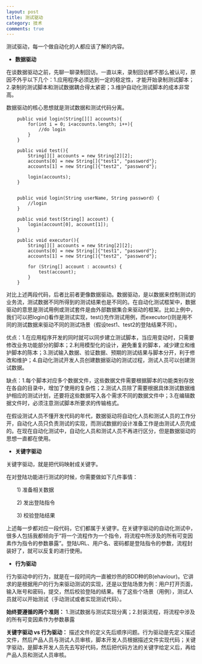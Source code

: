 ```yaml
---
layout: post
title: 测试驱动
category: 技术
comments: true
---
```


测试驱动，每一个做自动化的人都应该了解的内容。

- **数据驱动**

在谈数据驱动之前，先聊一聊录制回访。一直以来，录制回访都不那么被认可，原因不外乎以下几个：1.应用程序必须达到一定的稳定性，才能开始录制测试脚本；2.录制的测试脚本和测试数据耦合得太紧密；3.维护自动化测试脚本的成本非常高。

数据驱动的核心思想就是测试数据和测试代码分离。

```
    public void login(String[][] accounts){
        for(int i = 0; i<accounts.length; i++){
            //do login
        }
    }

    public void test(){
        String[][] accounts = new String[2][2];
        accounts[0] = new String[]{"test1", "password"};
        accounts[1] = new String[]{"test2", "password"};
        
        login(accounts);
    }
    
```

```
	public void login(String userName, String password) {
        //login
    }

    public void test(String[] account) {
        login(account[0], account[1]);
    }

    public void executor(){
        String[][] accounts = new String[2][2];
        accounts[0] = new String[]{"test1", "password"};
        accounts[1] = new String[]{"test2", "password"};
        
        for (String[] account : accounts) {
            test(account);
        }
    }
```

对比上述两段代码，后者比前者更像数据驱动。数据驱动，是以数据来控制测试的业务流，测试数据不同所得到的测试结果也是不同的。在自动化测试框架中，数据驱动的意思是测试用例或测试套件是由外部数据集合来驱动的框架。比如上例中，我们可以把login()看作是测试实现，test()充作测试用例，而executor()则是用不同的测试数据来驱动不同的测试场景（假设test1、test2的登陆结果不同）。

优点：1.在应用程序开发的同时就可以同步建立测试脚本，当应用变动时，只需要修改业务功能部分的脚本；2.利用模型化的设计，避免重复的脚本，减少建立和维护脚本的陈本；3.测试输入数据、验证数据、预期的测试结果与脚本分开，利于修改和维护；4.自动化测试开发人员创建数据驱动的测试过程，测试人员可以创建测试数据。

缺点：1.每个脚本对应多个数据文件，这些数据文件需要根据脚本的功能类别存放在各自的目录中，增加了使用的复杂性；2.测试人员除了需要根据具体测试数据维护相应的测试计划，还要将这些数据写入各个需求不同的数据文件中；3.在编辑数据文件时，必须注意测试脚本所要求的传输格式。

在假设测试人员不懂开发代码的年代，数据驱动将自动化人员和测试人员的工作分开，自动化人员只负责测试的实现，而测试数据的设计准备工作是由测试人员完成的。在现在自动化测试中，自动化人员和测试人员不再进行区分，但是数据驱动的思想一直都在使用。

- **关键字驱动**

关键字驱动，就是把代码映射成关键字。

在对登陆功能进行测试的时候，你需要做如下几件事情：

　　<!--[if !supportLists]-->1) <!--[endif]-->准备相关数据

　　<!--[if !supportLists]-->2) <!--[endif]-->发出登陆指令

　　<!--[if !supportLists]-->3) <!--[endif]-->校验登陆结果

上述每一步都对应一段代码，它们都属于关键字。在关键字驱动的自动化测试中，很多人包括我都倾向于“将一个流程作为一个指令，将流程中所涉及的所有可变因素作为指令的参数暴露”。登陆URL、用户名、密码都是登陆指令的参数，流程封装好了，就可以反复的进行使用。

- **行为驱动**

行为驱动中的行为，就是在一段时间内一直被炒热的BDD种的B(ehaviour)。它讲求的是根据用户的行为来驱动测试的实现，还是以登陆场景为例：用户打开页面，输入账号和密码，提交，然后校验登陆的结果。有了这些个场景（用例），测试人员就可以开始测试（手动测试或者实现测试代码）。

**始终要遵循的两个准则：** 1.测试数据与测试实现分离；2.封装流程，将流程中涉及的所有可变因素作为参数暴露


**关键字驱动 vs 行为驱动：** 描述文件的定义先后顺序问题。行为驱动是先定义描述文件，然后产品人员与测试人员审核，脚本开发人员根据描述文件实现代码；关键字驱动，是脚本开发人员先去写好代码，然后把代码方法的关键字给定义后，再给产品人员和测试人员审核。
